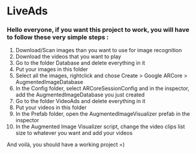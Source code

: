 # LiveAds

### Hello everyone, if you want this project to work, you will have to follow these very simple steps :

1. Download/Scan images than you want to use for image recognition
2. Download the videos that you want to play
3. Go to the folder Database and delete everything in it
4. Put your images in this folder
5. Select all the images, rightclick and chose Create > Google ARCore > AugmentedImageDatabase
6. In the Config folder, select ARCoreSessionConfig and in the inspector, add the AugmentedImageDatabase you just created
7. Go to the folder VideoAds and delete everything in it
8. Put your videos in this folder
9. In the Prefab folder, open the AugmentedImageVisualizer prefab in the inspector
10. In the Augmented Image Visualizer script, change the video clips list size to whatever you want and add your videos

And voilà, you should have a working project =)
